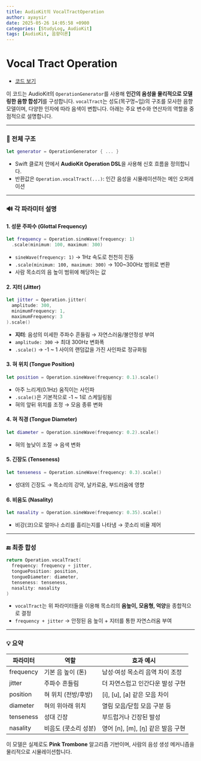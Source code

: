 ```yaml
---
title: AudioKit의 VocalTractOperation
author: ayaysir
date: 2025-05-26 14:05:58 +0900
categories: [StudyLog, AudioKit]
tags: [AudioKit, 음향이론]
---
```


# Vocal Tract Operation

- [코드 보기](https://github.com/ayaysir/Swift-Playgrounds/blob/main/AudioKit%20Cookbook%20Copy/AudioKit%20Cookbook%20Copy/Recipe/Operations/VocalTractOperation.swift)

이 코드는 AudioKit의 `OperationGenerator`를 사용해 **인간의 음성을 물리적으로 모델링한 음향 합성기**를 구성합니다. `vocalTract`는 성도(목구멍\~입)의 구조를 모사한 음향 모델이며, 다양한 인자에 따라 음색이 변합니다. 아래는 주요 변수와 연산자의 역할을 중점적으로 설명합니다.

---

### 🔁 전체 구조

```swift
let generator = OperationGenerator { ... }
```

* Swift 클로저 안에서 **AudioKit Operation DSL**을 사용해 신호 흐름을 정의합니다.
* 반환값은 `Operation.vocalTract(...)`: 인간 음성을 시뮬레이션하는 메인 오퍼레이션

---

### 🔊 각 파라미터 설명

#### 1. 성문 주파수 (Glottal Frequency)

```swift
let frequency = Operation.sineWave(frequency: 1)
  .scale(minimum: 100, maximum: 300)
```

* `sineWave(frequency: 1)` → 1Hz 속도로 천천히 진동
* `.scale(minimum: 100, maximum: 300)` → 100\~300Hz 범위로 변환
* 사람 목소리의 음 높이 범위에 해당하는 값

#### 2. 지터 (Jitter)

```swift
let jitter = Operation.jitter(
  amplitude: 300,
  minimumFrequency: 1,
  maximumFrequency: 3
).scale()
```

* **지터**: 음성의 미세한 주파수 흔들림 → 자연스러움/불안정성 부여
* `amplitude: 300` → 최대 300Hz 변화폭
* `.scale()` → -1 \~ 1 사이의 랜덤값을 가진 사인파로 정규화됨

#### 3. 혀 위치 (Tongue Position)

```swift
let position = Operation.sineWave(frequency: 0.1).scale()
```

* 아주 느리게(0.1Hz) 움직이는 사인파
* `.scale()`은 기본적으로 -1 \~ 1로 스케일링됨
* 혀의 앞뒤 위치를 조정 → 모음 종류 변화

#### 4. 혀 직경 (Tongue Diameter)

```swift
let diameter = Operation.sineWave(frequency: 0.2).scale()
```

* 혀의 높낮이 조절 → 음색 변화

#### 5. 긴장도 (Tenseness)

```swift
let tenseness = Operation.sineWave(frequency: 0.3).scale()
```

* 성대의 긴장도 → 목소리의 강약, 날카로움, 부드러움에 영향

#### 6. 비음도 (Nasality)

```swift
let nasality = Operation.sineWave(frequency: 0.35).scale()
```

* 비강(코)으로 얼마나 소리를 흘리는지를 나타냄 → 콧소리 비율 제어

---

### 🔚 최종 합성

```swift
return Operation.vocalTract(
  frequency: frequency + jitter,
  tonguePosition: position,
  tongueDiameter: diameter,
  tenseness: tenseness,
  nasality: nasality
)
```

* `vocalTract`는 위 파라미터들을 이용해 목소리의 **음높이, 모음형, 억양**을 종합적으로 결정
* `frequency + jitter` → 안정된 음 높이 + 지터를 통한 자연스러움 부여

---

### 💡 요약

| 파라미터      | 역할           | 효과 예시                        |
| --------- | ------------ | ---------------------------- |
| frequency | 기본 음 높이 (톤)  | 남성·여성 목소리 음역 차이 조정           |
| jitter    | 주파수 흔들림      | 더 자연스럽고 인간다운 발성 구현           |
| position  | 혀 위치 (전방/후방) | \[i], \[u], \[a] 같은 모음 차이    |
| diameter  | 혀의 위아래 위치    | 열림 모음/닫힘 모음 구분 등             |
| tenseness | 성대 긴장        | 부드럽거나 긴장된 발성                 |
| nasality  | 비음도 (콧소리 성분) | 영어 \[n], \[m], \[ŋ] 같은 발음 구현 |

이 모델은 실제로도 **Pink Trombone** 알고리즘 기반이며, 사람의 음성 생성 메커니즘을 물리적으로 시뮬레이션합니다.
